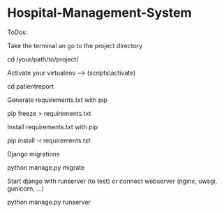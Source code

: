 # Hospital-Management-System

ToDos:

Take the terminal an go to the project directory

cd /your/path/to/project/

Activate your virtualenv  --> (scripts\activate)


cd patientreport


Generate requirements.txt with pip

pip freeze > requirements.txt

Install requirements.txt with pip

pip install -r requirements.txt

Django migrations

python manage.py migrate

Start django with runserver (to test) or connect webserver (nginx, uwsgi, gunicorn, ...)

python manage.py runserver
